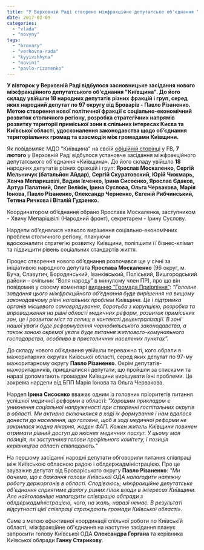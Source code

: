 ```yaml
---
title: "У Верховній Раді створено міжфракційне депутатське об'єднання “Київщина”"
date: 2017-02-09
categories: 
  - "vlada"
  - "novyny"
tags: 
  - "brovary"
  - "verhovna-rada"
  - "kyyivshhyna"
  - "novini"
  - "pavlo-rizanenko"
---
```


**У вівторок у Верховній Раді відбулося засновницьке засідання нового міжфракційного депутатського об'єднання "Київщина". До його складу увійшли 18 народних депутатів різних фракцій і груп, серед яких народний депутат по 97 округу від Броварів - Павло Різаненко. Метою створення нової політичної фракції є соціально-економічний розвиток столичного регіону, розробка стратегічних напрямів розвитку території приміської зони в спільних інтересах Києва та Київської області, удосконалення законодавства щодо об’єднання територіальних громад та взаємодія між громадами Київщини.**

Як повідомляє МДО "Київщина" на своїй [офіційній сторінці](https://www.facebook.com/kyivshchyna/posts/217674948637007) у FB, **7 лютого** у Верховній Раді відбулося установче засідання міжфракційного депутатського об'єднання «Київщина». До його складу увійшло **18** народних депутатів різних фракцій і груп: **Ярослав Москаленко, Сергій Мельничук (батальйон Айдар), Сергій Скуратовский, Юрій Чижмарь, Хвича Мепаришвілі, Вадим Івченко, Ірина Сисоєнко, Ярослав Єдаков, Артур Палатний, Олег Велікін, Ірина Суслова, Ольга Червакова, Марія Іонова, Павло Різаненко, Олександр Черненко, Євгеній Рибчинський, Тетяна Ричкова і Віталій Гудзенко.**

Координатором об’єднання обрано Ярослава Москаленка, заступником - Хвичу Мепарішвілі (Народний фронт), секретарем - Ірину Суслову.

Нардепи об’єдналися навколо вирішення соціально-економічних проблем столичного регіону, плануючи вдосконалити стратегію розвитку Київщини, поліпшити її бізнес-клімат та підвищити рівень соціальних стандартів життя.

Процес створення нового об’єднання розпочався ще у січні за ініціативою народного депутата **Ярослава Москаленко** (96 округ, м. Буча, Славутич, Бородянський, Іванківський, Поліський, Вишгородський райони – очільник “Воля народу” в минулому член ПР), про що він повідомив у своєму коментарі [виданню “Громада Приірпіння”](http://kotsubynske.com.ua/2017/01/17/chervakova-u-parlamenti-stvoryuyut-mfo-kyjivschyna/): _“Головне завдання цього міжфракційного об’єднання буде вирішення на вищому законодавчому рівні нагальних проблем Киівщини. Це і підтримка органів місцевого самоврядування, боротьба з корупцією, розробка та впровадження на рівні області медичних реформ, розвиток приміських зон, це і розвиток міст та селищ в контексті децентралізації. В зоні нашої уваги буде реформування чорнобильського законодавства, а також зоною окремої уваги буде питання житлового-комунального господарства, особливо в пристоличних населених пунктах”._

До складу нового об’єднання увійшли переважно ті, кого обрали в мажоритарних округах Київської області, серед яких депутат по 97-му мажоритарному округу **Павло Різаненко**. Окрім депутатів-мажоритарників, приєдналися і депутати, що пройшли за списками та наразі допомагають громадам Київщини вирішувати їхні проблеми. Це зокрема нардепи від БПП Марія Іонова та Ольга Червакова.

Нардеп **Ірина Сисоєнко** вважає одним із головних пріоритетів питання успішної медичної реформи в області: _"Хорошим прикладом є уникнення соціальної напруженості при створенні госпітальних округів в області. Ми активно включилися в ході їх формування і нам вдалося донести до населення, що головне, щоб в ході медичної реформи не закрилася жодна лікарня, жоден ФАП. Кожен житель Київщини повинен отримати рівний доступ до якісних медичних послуг. У цьому моя позиція, як заступника голови профільного комітету, і позиція керівництва області співпадають."_

На першому засіданні народні депутати обговорили питання співпраці між Київською обласною радою і облдержадміністрацією. Про це зауважив депутат від Броваріського округу **Павло Різаненко**: _"Ми бачимо, що є бажання голови Київської ОДА налагодити належну роботу держорганів в області. Сподіваюсь, міжфракційне депутатське об'єднання сприятиме діалогу різних гілок влади в інтересах Київщини. Але найголовніше налагодити співпрацю облради з облдержадміністрацією, чого, на жаль, наразі немає. В результаті відсутності цієї співпраці страждають громади Київської області»._

Саме з метою ефективної координації спільної роботи по Київськїй області, міжфракційне об'єднання на наступне засідання планує запросити голову Київської ОДА **Олександра Горгана** та керівника Київської облради **Ганну Старикову**.
